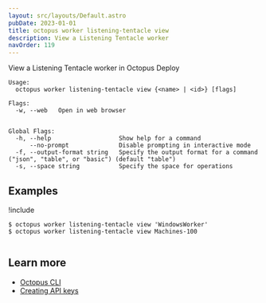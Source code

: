 ```yaml
---
layout: src/layouts/Default.astro
pubDate: 2023-01-01
title: octopus worker listening-tentacle view
description: View a Listening Tentacle worker
navOrder: 119
---
```


View a Listening Tentacle worker in Octopus Deploy


```
Usage:
  octopus worker listening-tentacle view {<name> | <id>} [flags]

Flags:
  -w, --web   Open in web browser


Global Flags:
  -h, --help                   Show help for a command
      --no-prompt              Disable prompting in interactive mode
  -f, --output-format string   Specify the output format for a command ("json", "table", or "basic") (default "table")
  -s, --space string           Specify the space for operations

```

## Examples

!include <samples-instance>


```
$ octopus worker listening-tentacle view 'WindowsWorker'
$ octopus worker listening-tentacle view Machines-100


```

## Learn more

- [Octopus CLI](/docs/octopus-rest-api/cli/)
- [Creating API keys](/docs/octopus-rest-api/how-to-create-an-api-key/)